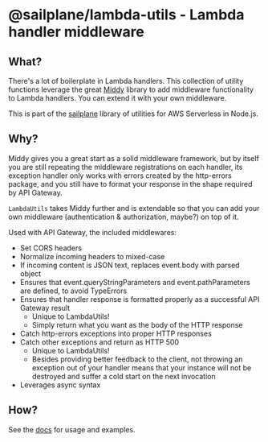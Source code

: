 # @sailplane/lambda-utils - Lambda handler middleware

## What?

There's a lot of boilerplate in Lambda handlers.
This collection of utility functions leverage the great [Middy](https://middy.js.org/)
library to add middleware functionality to Lambda handlers.
You can extend it with your own middleware.

This is part of the [sailplane](https://github.com/rackspace/sailplane) library of
utilities for AWS Serverless in Node.js.

## Why?

Middy gives you a great start as a solid middleware framework,
but by itself you are still repeating the middleware registrations
on each handler, its exception handler only works with errors created by the http-errors package,
and you still have to format your response in the shape required by API Gateway.

`LambdaUtils` takes Middy further and is extendable so that you can add your own
middleware (authentication & authorization, maybe?) on top of it.

Used with API Gateway, the included middlewares:

- Set CORS headers
- Normalize incoming headers to mixed-case
- If incoming content is JSON text, replaces event.body with parsed object
- Ensures that event.queryStringParameters and event.pathParameters are defined, to avoid TypeErrors
- Ensures that handler response is formatted properly as a successful API Gateway result
  - Unique to LambdaUtils!
  - Simply return what you want as the body of the HTTP response
- Catch http-errors exceptions into proper HTTP responses
- Catch other exceptions and return as HTTP 500
  - Unique to LambdaUtils!
  - Besides providing better feedback to the client, not throwing an exception out of your handler means that your
    instance will not be destroyed and suffer a cold start on the next invocation
- Leverages async syntax

## How?

See the [docs](https://github.com/rackspace/sailplane/blob/master/README.md) for usage and examples.
